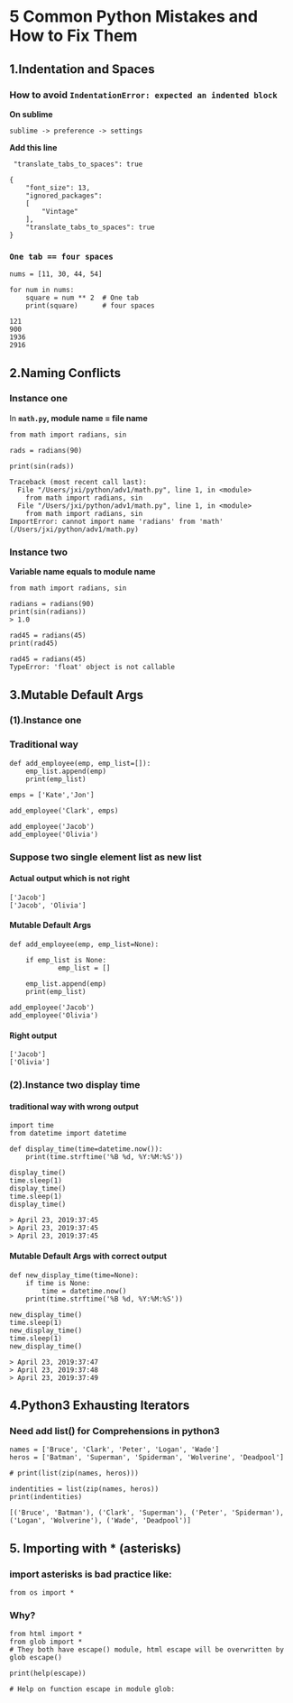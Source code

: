 # 5 Common Python Mistakes and How to Fix Them

## 1.Indentation and Spaces

### How to avoid `IndentationError: expected an indented block`

**On sublime**

`sublime -> preference -> settings` 

**Add this line**

```
 "translate_tabs_to_spaces": true
```

```
{
    "font_size": 13,
    "ignored_packages":
    [
        "Vintage"
    ],
    "translate_tabs_to_spaces": true
}
```

### `One tab == four spaces`

```
nums = [11, 30, 44, 54]

for num in nums:
    square = num ** 2  # One tab
    print(square)      # four spaces

121
900
1936
2916
```

## 2.Naming Conflicts


### Instance one

In **`math.py`, module name = file name**

```
from math import radians, sin

rads = radians(90)

print(sin(rads))

Traceback (most recent call last):
  File "/Users/jxi/python/adv1/math.py", line 1, in <module>
    from math import radians, sin
  File "/Users/jxi/python/adv1/math.py", line 1, in <module>
    from math import radians, sin
ImportError: cannot import name 'radians' from 'math' (/Users/jxi/python/adv1/math.py)
```

### Instance two

**Variable name equals to module name**

```
from math import radians, sin

radians = radians(90)
print(sin(radians))
> 1.0

rad45 = radians(45)
print(rad45)

rad45 = radians(45)
TypeError: 'float' object is not callable
```


## 3.Mutable Default Args

### (1).Instance one

### Traditional way

```
def add_employee(emp, emp_list=[]):
    emp_list.append(emp)
    print(emp_list)

emps = ['Kate','Jon']

add_employee('Clark', emps)

add_employee('Jacob')
add_employee('Olivia')
```
### Suppose two single element list as new list

#### Actual output which is not right

```
['Jacob']
['Jacob', 'Olivia']
```

#### Mutable Default Args

```
def add_employee(emp, emp_list=None):

    if emp_list is None:
            emp_list = []
            
    emp_list.append(emp)
    print(emp_list)
    
add_employee('Jacob')
add_employee('Olivia')
```

#### Right output

```
['Jacob']
['Olivia']
```

### (2).Instance two display time

#### traditional way with wrong output

```
import time
from datetime import datetime

def display_time(time=datetime.now()):
    print(time.strftime('%B %d, %Y:%M:%S'))

display_time()
time.sleep(1)
display_time()
time.sleep(1)
display_time()

> April 23, 2019:37:45
> April 23, 2019:37:45
> April 23, 2019:37:45
```

#### Mutable Default Args with correct output

```
def new_display_time(time=None):
    if time is None:
        time = datetime.now()
    print(time.strftime('%B %d, %Y:%M:%S'))

new_display_time()
time.sleep(1)
new_display_time()
time.sleep(1)
new_display_time()

> April 23, 2019:37:47
> April 23, 2019:37:48
> April 23, 2019:37:49
```

## 4.Python3 Exhausting Iterators

### Need add list() for Comprehensions in python3

```
names = ['Bruce', 'Clark', 'Peter', 'Logan', 'Wade']
heros = ['Batman', 'Superman', 'Spiderman', 'Wolverine', 'Deadpool']

# print(list(zip(names, heros)))

indentities = list(zip(names, heros))
print(indentities)

[('Bruce', 'Batman'), ('Clark', 'Superman'), ('Peter', 'Spiderman'), ('Logan', 'Wolverine'), ('Wade', 'Deadpool')]
```

## 5. Importing with * (asterisks)

### import asterisks is bad practice like:

```
from os import *
```

### Why? 

```
from html import * 
from glob import * 
# They both have escape() module, html escape will be overwritten by glob escape()

print(help(escape))

# Help on function escape in module glob:
```




